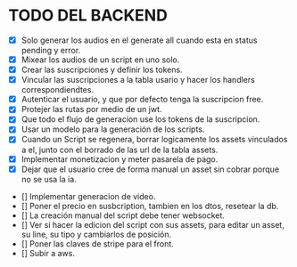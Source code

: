 # TODO DEL BACKEND

- [x] Solo generar los audios en el generate all cuando esta en status pending y error.
- [x] Mixear los audios de un script en uno solo.
- [x] Crear las suscripciones y definir los tokens.
- [x] Vincular las suscripciones a la tabla usario y hacer los handlers correspondiendtes.
- [x] Autenticar el usuario, y que por defecto tenga la suscripcion free.
- [x] Protejer las rutas por medio de un jwt.
- [x] Que todo el flujo de generacion use los tokens de la suscripcion.
- [x] Usar un modelo para la generación de los scripts.
- [x] Cuando un Script se regenera, borrar logicamente los assets vinculados a el, junto con el borrado de las url de la tabla assets.
- [x] Implementar monetizacion y meter pasarela de pago.
- [x] Dejar que el usuario cree de forma manual un asset sin cobrar porque no se usa la ia.
- [] Implementar generacion de video.
- [] Poner el precio en susbcription, tambien en los dtos, resetear la db.
- [] La creación manual del script debe tener websocket.
- [] Ver si hacer la edicion del script con sus assets, para editar un asset, su line, su tipo y cambiarlos de posición.
- [] Poner las claves de stripe para el front.
- [] Subir a aws.